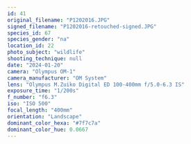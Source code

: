 ```yaml
---
id: 41
original_filename: "P1202016.JPG"
signed_filename: "P1202016-retouched-signed.JPG"
species_id: 67
species_gender: "na"
location_id: 22
photo_subject: "wildlife"
shooting_technique: null
date: "2024-01-20"
camera: "Olympus OM-1"
camera_manufacturer: "OM System"
lens: "Olympus M.Zuiko Digital ED 100-400mm f/5.0-6.3 IS"
exposure_time: "1/200s"
f_number: "f6.3"
iso: "ISO 500"
focal_length: "400mm"
orientation: "Landscape"
dominant_color_hexa: "#7f7c7a"
dominant_color_hue: 0.0667
---
```

